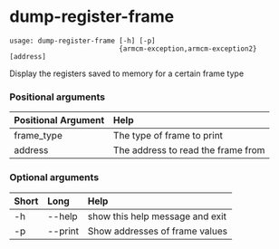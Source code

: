 <!-- THIS PART OF THIS FILE IS AUTOGENERATED. DO NOT MODIFY IT. See scripts/generate-docs.sh -->
# dump-register-frame

```text
usage: dump-register-frame [-h] [-p]
                           {armcm-exception,armcm-exception2} [address]

```

Display the registers saved to memory for a certain frame type
### Positional arguments

|Positional Argument|Help|
| :--- | :--- |
|frame_type|The type of frame to print|
|address|The address to read the frame from|

### Optional arguments

|Short|Long|Help|
| :--- | :--- | :--- |
|-h|--help|show this help message and exit|
|-p|--print|Show addresses of frame values|

<!-- END OF AUTOGENERATED PART. Do not modify this line or the line below, they mark the end of the auto-generated part of the file. If you want to extend the documentation in a way which cannot easily be done by adding to the command help description, write below the following line. -->
<!-- ------------\>8---- ----\>8---- ----\>8------------ -->

